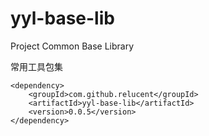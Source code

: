 # yyl-base-lib
Project Common Base Library

常用工具包集

```
<dependency>
	<groupId>com.github.relucent</groupId>
	<artifactId>yyl-base-lib</artifactId>
	<version>0.0.5</version>
</dependency>
```